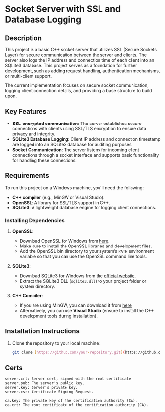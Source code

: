 # Socket Server with SSL and Database Logging

## Description

This project is a basic C++ socket server that utilizes SSL (Secure Sockets Layer) for secure communication between the server and clients. The server also logs the IP address and connection time of each client into an SQLite3 database. This project serves as a foundation for further development, such as adding request handling, authentication mechanisms, or multi-client support.

The current implementation focuses on secure socket communication, logging client connection details, and providing a base structure to build upon.

## Key Features

- **SSL-encrypted communication**: The server establishes secure connections with clients using SSL/TLS encryption to ensure data privacy and integrity.
- **SQLite3 Database Logging**: Client IP address and connection timestamp are logged into an SQLite3 database for auditing purposes.
- **Socket Communication**: The server listens for incoming client connections through a socket interface and supports basic functionality for handling these connections.

## Requirements

To run this project on a Windows machine, you'll need the following:

- **C++ compiler** (e.g., MinGW or Visual Studio).
- **OpenSSL**: A library for SSL/TLS support in C++.
- **SQLite3**: A lightweight database engine for logging client connections.

### Installing Dependencies

1. **OpenSSL**:
   - Download OpenSSL for Windows from [here](https://slproweb.com/products/Win32OpenSSL.html).
   - Make sure to install the OpenSSL libraries and development files.
   - Add the OpenSSL bin directory to your system’s `PATH` environment variable so that you can use the OpenSSL command line tools.

2. **SQLite3**:
   - Download SQLite3 for Windows from the [official website](https://www.sqlite.org/download.html).
   - Extract the SQLite3 DLL (`sqlite3.dll`) to your project folder or system directory.

3. **C++ Compiler**:
   - If you are using MinGW, you can download it from [here](https://sourceforge.net/projects/mingw/).
   - Alternatively, you can use **Visual Studio** (ensure to install the C++ development tools during installation).

## Installation Instructions

1. Clone the repository to your local machine:
   ```bash
   git clone [https://github.com/your-repository.git](https://github.com/warjohn/Remote-managment-Server.git)

## Certs
    server.crt: Server cert, signed with the root certificate.
    server.pub: The server's public key.
    server.key: Server's private key.
    server.csr: Certificate Signing Request.
   
    ca.key: The private key of the certification authority (CA).
    ca.crt: The root certificate of the certification authority (CA).
